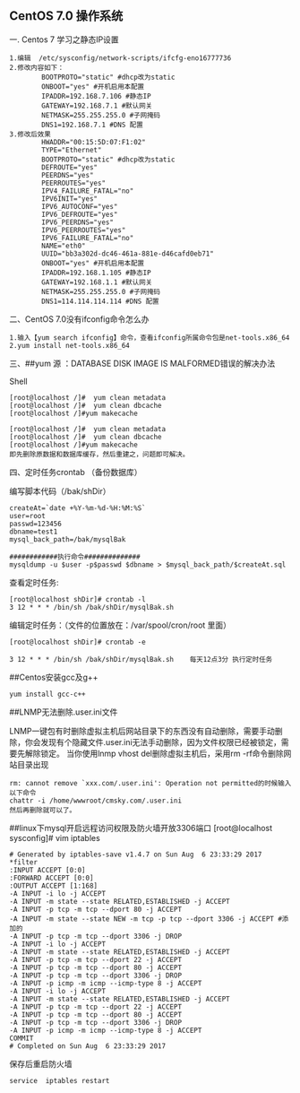## CentOS 7.0 	操作系统

一. Centos 7 学习之静态IP设置

	1.编辑  /etc/sysconfig/network-scripts/ifcfg-eno16777736
	2.修改内容如下：
			BOOTPROTO="static" #dhcp改为static   
			ONBOOT="yes" #开机启用本配置  
			IPADDR=192.168.7.106 #静态IP  
			GATEWAY=192.168.7.1 #默认网关  
			NETMASK=255.255.255.0 #子网掩码  
			DNS1=192.168.7.1 #DNS 配置
	3.修改后效果  
			HWADDR="00:15:5D:07:F1:02"  
			TYPE="Ethernet"  
			BOOTPROTO="static" #dhcp改为static   
			DEFROUTE="yes"  
			PEERDNS="yes"  
			PEERROUTES="yes"  
			IPV4_FAILURE_FATAL="no"  
			IPV6INIT="yes"  
			IPV6_AUTOCONF="yes"  
			IPV6_DEFROUTE="yes"  
			IPV6_PEERDNS="yes"  
			IPV6_PEERROUTES="yes"  
			IPV6_FAILURE_FATAL="no"  
			NAME="eth0"  
			UUID="bb3a302d-dc46-461a-881e-d46cafd0eb71"  
			ONBOOT="yes" #开机启用本配置  
			IPADDR=192.168.1.105 #静态IP  
			GATEWAY=192.168.1.1 #默认网关  
			NETMASK=255.255.255.0 #子网掩码  
			DNS1=114.114.114.114 #DNS 配置 

二、CentOS 7.0没有ifconfig命令怎么办
	
	1.输入【yum search ifconfig】命令，查看ifconfig所属命令包是net-tools.x86_64
	2.yum install net-tools.x86_64
	
				
三、##yum 源 ：DATABASE DISK IMAGE IS MALFORMED错误的解决办法

Shell

	[root@localhost /]#  yum clean metadata
	[root@localhost /]#  yum clean dbcache
	[root@localhost /]#yum makecache

	[root@localhost /]#  yum clean metadata
	[root@localhost /]#  yum clean dbcache
	[root@localhost /]#yum makecache
	即先删除原数据和数据库缓存，然后重建之，问题即可解决。

四、定时任务crontab （备份数据库）

编写脚本代码（/bak/shDir）
		
	createAt=`date +%Y-%m-%d-%H:%M:%S`
	user=root
	passwd=123456
	dbname=test1
	mysql_back_path=/bak/mysqlBak
	
	############执行命令##############
	mysqldump -u $user -p$passwd $dbname > $mysql_back_path/$createAt.sql

查看定时任务:
	
	[root@localhost shDir]# crontab -l
	3 12 * * * /bin/sh /bak/shDir/mysqlBak.sh

编辑定时任务：（文件的位置放在：/var/spool/cron/root  里面）

	[root@localhost shDir]# crontab -e

	3 12 * * * /bin/sh /bak/shDir/mysqlBak.sh    每天12点3分 执行定时任务

##Centos安装gcc及g++

	yum install gcc-c++

##LNMP无法删除.user.ini文件

LNMP一键包有时删除虚拟主机后网站目录下的东西没有自动删除，需要手动删除，你会发现有个隐藏文件.user.ini无法手动删除，因为文件权限已经被锁定，需要先解除锁定。
当你使用lnmp vhost del删除虚拟主机后，采用rm -rf命令删除网站目录出现

	rm: cannot remove `xxx.com/.user.ini': Operation not permitted的时候输入以下命令
	chattr -i /home/wwwroot/cmsky.com/.user.ini
	然后再删除就可以了。

##linux下mysql开启远程访问权限及防火墙开放3306端口
	[root@localhost sysconfig]# vim iptables

	# Generated by iptables-save v1.4.7 on Sun Aug  6 23:33:29 2017
	*filter
	:INPUT ACCEPT [0:0]
	:FORWARD ACCEPT [0:0]
	:OUTPUT ACCEPT [1:168]
	-A INPUT -i lo -j ACCEPT
	-A INPUT -m state --state RELATED,ESTABLISHED -j ACCEPT
	-A INPUT -p tcp -m tcp --dport 80 -j ACCEPT
	-A INPUT -m state --state NEW -m tcp -p tcp --dport 3306 -j ACCEPT #添加的
	-A INPUT -p tcp -m tcp --dport 3306 -j DROP
	-A INPUT -i lo -j ACCEPT
	-A INPUT -m state --state RELATED,ESTABLISHED -j ACCEPT
	-A INPUT -p tcp -m tcp --dport 22 -j ACCEPT
	-A INPUT -p tcp -m tcp --dport 80 -j ACCEPT
	-A INPUT -p tcp -m tcp --dport 3306 -j DROP
	-A INPUT -p icmp -m icmp --icmp-type 8 -j ACCEPT
	-A INPUT -i lo -j ACCEPT
	-A INPUT -m state --state RELATED,ESTABLISHED -j ACCEPT
	-A INPUT -p tcp -m tcp --dport 22 -j ACCEPT
	-A INPUT -p tcp -m tcp --dport 80 -j ACCEPT
	-A INPUT -p tcp -m tcp --dport 3306 -j DROP
	-A INPUT -p icmp -m icmp --icmp-type 8 -j ACCEPT
	COMMIT
	# Completed on Sun Aug  6 23:33:29 2017


保存后重启防火墙

	service  iptables restart  



	